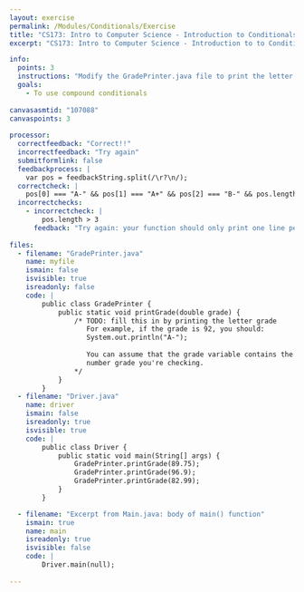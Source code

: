 ```yaml
---
layout: exercise
permalink: /Modules/Conditionals/Exercise
title: "CS173: Intro to Computer Science - Introduction to Conditionals"
excerpt: "CS173: Intro to Computer Science - Introduction to to Conditionals"

info:
  points: 3
  instructions: "Modify the GradePrinter.java file to print the letter grade earned for a given final grade using an if statement, using our syllabus letter grade table."
  goals:
    - To use compound conditionals 
  
canvasasmtid: "107088"  
canvaspoints: 3
  
processor:  
  correctfeedback: "Correct!!" 
  incorrectfeedback: "Try again"
  submitformlink: false
  feedbackprocess: | 
    var pos = feedbackString.split(/\r?\n/);
  correctcheck: |
    pos[0] === "A-" && pos[1] === "A+" && pos[2] === "B-" && pos.length == 3
  incorrectchecks:
    - incorrectcheck: |
        pos.length > 3
      feedback: "Try again: your function should only print one line per call, since only one if/else statement should be true for each grade provided"      
      
files:
  - filename: "GradePrinter.java"
    name: myfile
    ismain: false
    isvisible: true
    isreadonly: false
    code: |
        public class GradePrinter {
            public static void printGrade(double grade) {
                /* TODO: fill this in by printing the letter grade
                   For example, if the grade is 92, you should:
                   System.out.println("A-");
                   
                   You can assume that the grade variable contains the
                   number grade you're checking.
                */
            }
        }
  - filename: "Driver.java"
    name: driver
    ismain: false
    isreadonly: true
    isvisible: true
    code: | 
        public class Driver {
            public static void main(String[] args) {
                GradePrinter.printGrade(89.75);
                GradePrinter.printGrade(96.9);
                GradePrinter.printGrade(82.99);
            }
        }    

  - filename: "Excerpt from Main.java: body of main() function"
    ismain: true
    name: main
    isreadonly: true
    isvisible: false
    code: |
        Driver.main(null);
        
---
```

